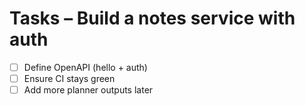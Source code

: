 # Tasks – Build a notes service with auth

- [ ] Define OpenAPI (hello + auth)
- [ ] Ensure CI stays green
- [ ] Add more planner outputs later
